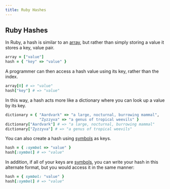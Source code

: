 ```yaml
---
title: Ruby Hashes
---
```


## Ruby Hashes
In Ruby, a hash is similar to an <a href='https://raw.githubusercontent.com/freeCodeCamp/guides/master/src/pages/ruby/ruby-arrays/index.md' target='_blank' rel='nofollow'>array</a>, but rather than simply storing a value it stores a key, value pair.
```ruby
array = ["value"]
hash = { "key" => "value" }
```
A programmer can then access a hash value using its key, rather than the index.
```ruby
array[0] # => "value"
hash["key"] # => "value" 
```
In this way, a hash acts more like a dictionary where you can look up a value by its key.
```ruby
dictionary = { "Aardvark" => "a large, nocturnal, burrowing mammal", 
               "Zyzzyva" => "a genus of tropical weevils" }
dictionary["Aardvark"] # => "a large, nocturnal, burrowing mammal"
dictionary["Zyzzyva"] # => "a genus of tropical weevils"
```
You can also create a hash using [symbols](#) as keys.
```ruby
hash = { :symbol => "value" }
hash[:symbol] # => "value"
```
In addition, if all of your keys are [symbols](#), you can write your hash in this alternate format, but you would access it in the same manner:
```ruby
hash = { symbol: "value" }
hash[:symbol] # => "value"
```
